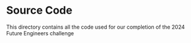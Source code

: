 # Source Code
This directory contains all the code used for our completion of the 2024 Future Engineers challenge



